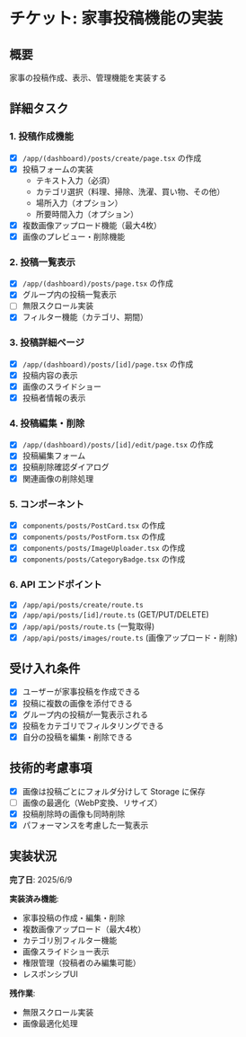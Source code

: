 # チケット: 家事投稿機能の実装

## 概要
家事の投稿作成、表示、管理機能を実装する

## 詳細タスク

### 1. 投稿作成機能
- [x] `/app/(dashboard)/posts/create/page.tsx` の作成
- [x] 投稿フォームの実装
  - テキスト入力（必須）
  - カテゴリ選択（料理、掃除、洗濯、買い物、その他）
  - 場所入力（オプション）
  - 所要時間入力（オプション）
- [x] 複数画像アップロード機能（最大4枚）
- [x] 画像のプレビュー・削除機能

### 2. 投稿一覧表示
- [x] `/app/(dashboard)/posts/page.tsx` の作成
- [x] グループ内の投稿一覧表示
- [ ] 無限スクロール実装
- [x] フィルター機能（カテゴリ、期間）

### 3. 投稿詳細ページ
- [x] `/app/(dashboard)/posts/[id]/page.tsx` の作成
- [x] 投稿内容の表示
- [x] 画像のスライドショー
- [x] 投稿者情報の表示

### 4. 投稿編集・削除
- [x] `/app/(dashboard)/posts/[id]/edit/page.tsx` の作成
- [x] 投稿編集フォーム
- [x] 投稿削除確認ダイアログ
- [x] 関連画像の削除処理

### 5. コンポーネント
- [x] `components/posts/PostCard.tsx` の作成
- [x] `components/posts/PostForm.tsx` の作成
- [x] `components/posts/ImageUploader.tsx` の作成
- [x] `components/posts/CategoryBadge.tsx` の作成

### 6. API エンドポイント
- [x] `/app/api/posts/create/route.ts`
- [x] `/app/api/posts/[id]/route.ts` (GET/PUT/DELETE)
- [x] `/app/api/posts/route.ts` (一覧取得)
- [x] `/app/api/posts/images/route.ts` (画像アップロード・削除)

## 受け入れ条件
- [x] ユーザーが家事投稿を作成できる
- [x] 投稿に複数の画像を添付できる
- [x] グループ内の投稿が一覧表示される
- [x] 投稿をカテゴリでフィルタリングできる
- [x] 自分の投稿を編集・削除できる

## 技術的考慮事項
- [x] 画像は投稿ごとにフォルダ分けして Storage に保存
- [ ] 画像の最適化（WebP変換、リサイズ）
- [x] 投稿削除時の画像も同時削除
- [x] パフォーマンスを考慮した一覧表示

## 実装状況
**完了日**: 2025/6/9

**実装済み機能**:
- 家事投稿の作成・編集・削除
- 複数画像アップロード（最大4枚）
- カテゴリ別フィルター機能
- 画像スライドショー表示
- 権限管理（投稿者のみ編集可能）
- レスポンシブUI

**残作業**:
- 無限スクロール実装
- 画像最適化処理